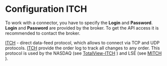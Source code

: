 # Configuration ITCH

To work with a connector, you have to specify the **Login** and **Password**. **Login** and **Password** are provided by the broker. To get the API access it is recommended to contact the broker.

[ITCH](../itch.md) \- direct data\-feed protocol, which allows to connect via TCP and UDP protocols. [ITCH](../itch.md) provide the order log to track all changes to any order. This protocol is used by the NASDAQ (see [TotalView\-ITCH](https://www.nasdaqtrader.com/Trader.aspx?id=Totalview2) ) and LSE (see [MITCH](https://www.londonstockexchange.com/) ). 
